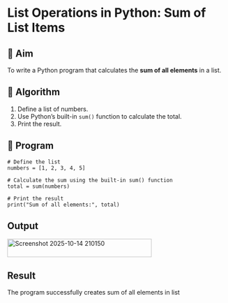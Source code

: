 # List Operations in Python: Sum of List Items

## 🎯 Aim
To write a Python program that calculates the **sum of all elements** in a list.

## 🧠 Algorithm
1. Define a list of numbers.
2. Use Python’s built-in `sum()` function to calculate the total.
3. Print the result.

## 🧾 Program
```
# Define the list
numbers = [1, 2, 3, 4, 5]

# Calculate the sum using the built-in sum() function
total = sum(numbers)

# Print the result
print("Sum of all elements:", total)
```
## Output
<img width="331" height="42" alt="Screenshot 2025-10-14 210150" src="https://github.com/user-attachments/assets/704e754b-ba00-465b-a828-30a2622df189" />

## Result
The program successfully creates sum of all elements in list
